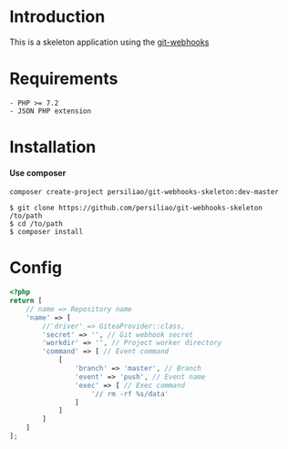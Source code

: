 # Introduction

This is a skeleton application using the [git-webhooks](https://github.com/persiliao/git-webhooks)

# Requirements

    - PHP >= 7.2
    - JSON PHP extension 

# Installation

#### Use composer

```shell script
composer create-project persiliao/git-webhooks-skeleton:dev-master
```

```shell script
$ git clone https://github.com/persiliao/git-webhooks-skeleton /to/path
$ cd /to/path
$ composer install
```



# Config

```php
<?php
return [
    // name => Repository name
    'name' => [
        //'driver' => GiteaProvider::class,
        'secret' => '', // Git webhook secret
        'workdir' => '', // Project worker directory
        'command' => [ // Event command
            [
                'branch' => 'master', // Branch
                'event' => 'push', // Event name
                'exec' => [ // Exec command
                    '// rm -rf %s/data'
                ]
            ]
        ]
    ]
];
```

